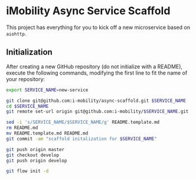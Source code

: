 iMobility Async Service Scaffold
================================

This project has everything for you to kick off a new microservice based on `aiohttp`.

Initialization
--------------
After creating a new GitHub repository (do not initialize with a README), execute the following commands,
modifying the first line to fit the name of your repository:

```bash
export SERVICE_NAME=new-service

git clone git@github.com:i-mobility/async-scaffold.git $SERVICE_NAME
cd $SERVICE_NAME
git remote set-url origin git@github.com:i-mobility/$SERVICE_NAME.git

sed -i 's/SERVICE_NAME/$SERVICE_NAME/g' README.template.md
rm README.md
mv README.template.md README.md
git commit -am "scaffold initalization for $SERVICE_NAME"

git push origin master
git checkout develop
git push origin develop

git flow init -d
```

